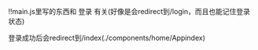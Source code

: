!!main.js里写的东西和 登录 有关(好像是会redirect到/login，而且也能记住登录状态)

登录成功后会redirect到/index(./components/home/Appindex)
